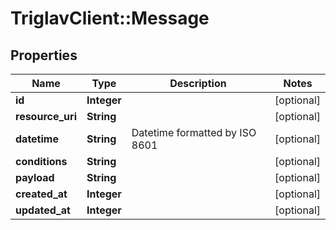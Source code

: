 # TriglavClient::Message

## Properties
Name | Type | Description | Notes
------------ | ------------- | ------------- | -------------
**id** | **Integer** |  | [optional] 
**resource_uri** | **String** |  | [optional] 
**datetime** | **String** | Datetime formatted by ISO 8601 | [optional] 
**conditions** | **String** |  | [optional] 
**payload** | **String** |  | [optional] 
**created_at** | **Integer** |  | [optional] 
**updated_at** | **Integer** |  | [optional] 


